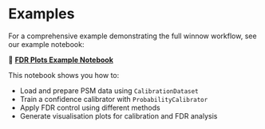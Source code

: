 # Examples

For a comprehensive example demonstrating the full winnow workflow, see our example notebook:

📓 **[FDR Plots Example Notebook](https://github.com/instadeepai/winnow/blob/main/examples/getting_started_with_winnow.ipynb)**

This notebook shows you how to:

- Load and prepare PSM data using `CalibrationDataset`
- Train a confidence calibrator with `ProbabilityCalibrator`
- Apply FDR control using different methods
- Generate visualisation plots for calibration and FDR analysis
